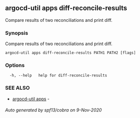 ## argocd-util apps diff-reconcile-results

Compare results of two reconciliations and print diff.

### Synopsis

Compare results of two reconciliations and print diff.

```
argocd-util apps diff-reconcile-results PATH1 PATH2 [flags]
```

### Options

```
  -h, --help   help for diff-reconcile-results
```

### SEE ALSO

* [argocd-util apps](argocd-util_apps.md)	 - 

###### Auto generated by spf13/cobra on 9-Nov-2020
